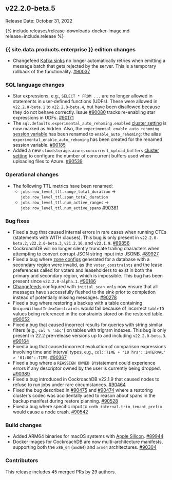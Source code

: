## v22.2.0-beta.5

Release Date: October 31, 2022

{% include releases/release-downloads-docker-image.md release=include.release %}

<h3 id="v22-2-0-beta-5-{{-site.data.products.enterprise-}}-edition-changes">{{ site.data.products.enterprise }} edition changes</h3>

- Changefeed [Kafka sinks](../v22.2/changefeed-sinks.html#kafka) no longer automatically retries when emitting a message batch that gets rejected by the server. This is a temporary rollback of the functionality. [#90037][#90037]

<h3 id="v22-2-0-beta-5-sql-language-changes">SQL language changes</h3>

- Star expressions, e.g., `SELECT * FROM ...` are no longer allowed in statements in user-defined functions (UDFs). These were allowed in `v22.2.0-beta.1` to `v22.2.0-beta.4`, but have been disallowed because they do not behave correctly. Issue [#90080](https://github.com/cockroachdb/cockroach/issues/90080) tracks re-enabling star expressions in UDFs. [#90171][#90171]
- The `sql.defaults.experimental_auto_rehoming.enabled` [cluster setting](../v22.2/cluster-settings.html) is now marked as hidden. Also, the `experimental_enable_auto_rehoming` [session variable](../v22.2/set-vars.html) has been renamed to `enable_auto_rehoming`; the alias `experimental_enable_auto_rehoming` has been created for the renamed session variable. [#90185][#90185]
- Added a new `cloudstorage.azure.concurrent_upload_buffers` [cluster setting](../v22.2/cluster-settings.html) to configure the number of concurrent buffers used when uploading files to Azure. [#90539][#90539]

<h3 id="v22-2-0-beta-5-operational-changes">Operational changes</h3>

- The following TTL metrics have been renamed:
  - `jobs.row_level_ttl.range_total_duration` -> `jobs.row_level_ttl.span_total_duration`
  - `jobs.row_level_ttl.num_active_ranges` -> `jobs.row_level_ttl.num_active_spans` [#90381][#90381]

<h3 id="v22-2-0-beta-5-bug-fixes">Bug fixes</h3>

- Fixed a bug that caused internal errors in rare cases when running CTEs (statements with WITH clauses). This bug is only present in `v22.2.0-beta.2`, `v22.2.0-beta.3`, `v21.2.16`, and `v22.1.9`. [#89856][#89856]
- CockroachDB will no longer silently truncate trailing characters when attempting to convert corrupt JSON string input into JSONB. [#89927][#89927]
- Fixed a bug where [zone configs](../v22.2/configure-replication-zones.html) generated for a database with a secondary region were invalid, as the `voter_constraints` and the lease preferences called for voters and leaseholders to exist in both the primary and secondary region, which is impossible. This bug has been present since `v22.2.0-alpha.1`. [#90186][#90186]
- [Changefeeds](../v22.2/change-data-capture-overview.html) configured with `initial_scan_only` now ensure that all messages have successfully flushed to the sink prior to completion instead of potentially missing messages. [#90278][#90278]
- Fixed a bug where restoring a backup with a table containing `UniqueWithoutIndexConstraints` would fail because of incorrect `tableID` values being referenced in the constraints stored on the restored table. [#90052][#90052]
- Fixed a bug that caused incorrect results for queries with string similar filters (e.g., `col % 'abc'`) on tables with trigram indexes. This bug is only present in 22.2 pre-release versions up to and including `v22.2.0-beta.3`. [#90164][#90164]
- Fixed a bug that caused incorrect evaluation of comparison expressions involving time and interval types, e.g., `col::TIME + '10 hrs'::INTERVAL' > '01:00'::TIME`. [#90367][#90367]
- Fixed a bug where a `REASSIGN OWNED BY`statement could experience errors if any descriptor owned by the user is currently being dropped. [#90389][#90389]
- Fixed a bug introduced in CockroachDB v22.1.9 that caused nodes to refuse to run jobs under rare circumstances. [#90464][#90464]
- Fixed the bug described in [#90475](https://github.com/cockroachdb/cockroach/issues/90475) and [#90474](https://github.com/cockroachdb/cockroach/issues/90474) where a restoring cluster's codec was accidentally used to reason about spans in the backup manifest during restore planning. [#90528][#90528]
- Fixed a bug where specific input to `crdb_internal.trim_tenant_prefix` would cause a node crash. [#90542][#90542]

<h3 id="v22-2-0-beta-5-build-changes">Build changes</h3>

- Added ARM64 binaries for macOS systems with [Apple Silicon](https://support.apple.com/en-us/HT211814). [#89944][#89944]
- Docker images for CockroachDB are now multi-architecture manifests, supporting both the `x86_64` (`amd64`) and `arm64` architectures. [#90304][#90304]

<h3 id="v22-2-0-beta-5-contributors">Contributors</h3>

This release includes 45 merged PRs by 29 authors.

[#89658]: https://github.com/cockroachdb/cockroach/pull/89658
[#89856]: https://github.com/cockroachdb/cockroach/pull/89856
[#89927]: https://github.com/cockroachdb/cockroach/pull/89927
[#89944]: https://github.com/cockroachdb/cockroach/pull/89944
[#90037]: https://github.com/cockroachdb/cockroach/pull/90037
[#90052]: https://github.com/cockroachdb/cockroach/pull/90052
[#90164]: https://github.com/cockroachdb/cockroach/pull/90164
[#90171]: https://github.com/cockroachdb/cockroach/pull/90171
[#90185]: https://github.com/cockroachdb/cockroach/pull/90185
[#90186]: https://github.com/cockroachdb/cockroach/pull/90186
[#90216]: https://github.com/cockroachdb/cockroach/pull/90216
[#90278]: https://github.com/cockroachdb/cockroach/pull/90278
[#90304]: https://github.com/cockroachdb/cockroach/pull/90304
[#90367]: https://github.com/cockroachdb/cockroach/pull/90367
[#90381]: https://github.com/cockroachdb/cockroach/pull/90381
[#90389]: https://github.com/cockroachdb/cockroach/pull/90389
[#90464]: https://github.com/cockroachdb/cockroach/pull/90464
[#90528]: https://github.com/cockroachdb/cockroach/pull/90528
[#90539]: https://github.com/cockroachdb/cockroach/pull/90539
[#90542]: https://github.com/cockroachdb/cockroach/pull/90542
